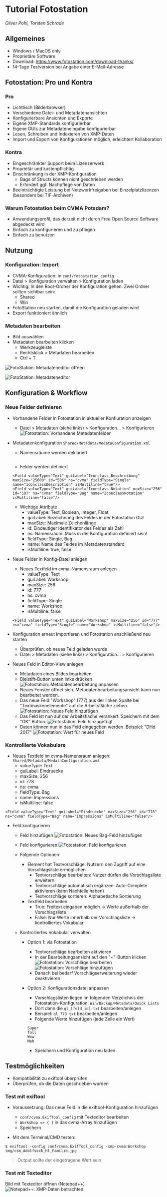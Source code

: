 # Tutorial Fotostation
*Oliver Pohl, Torsten Schrade*

## Allgemeines

* Windows / MacOS only
* Proprietäre Software
* Download: https://www.fotostation.com/download-thanks/
* 14-Tage Testversion bei Angabe einer E-Mail-Adresse

## Fotostation: Pro und Kontra

### Pro

* Lichttisch (Bilderbrowser)
* Verschiedene Datei- und Metadatenansichten
* Konfigurierbare Ansichten und Exporte
* Eigene XMP-Standards konfigurierbar
* Eigene GUIs zur Metadateneingabe konfigurierbar
* Lesen, Schreiben und Indexieren von XMP-Daten
* Import und Export von Konfigurationen möglich, erleichtert Kollaboration

### Kontra

* Eingeschränkter Support beim Lizenzerwerb
* Proprietär und kostenpflichtig
* Einschränkung in der XMP-Konfiguration
    - Bags of Structs können nicht geschrieben werden
    - Erfordert ggf. Nachpflege von Daten
* Beeinträchtigte Leistung bei Netzwerkfreigaben bei Einzelplatzlizenzen (besonders bei TIF-Archiven)

### Warum Fotostation beim CVMA Potsdam?

* Anwendungsprofil, das derzeit nicht durch Free Open Source Software abgedeckt wird
* Einfach zu konfigurieren und zu pflegen
* Einfach zu benutzen

## Nutzung

### Konfiguration: Import

* CVMA-Konfiguration: in ```conf/fotostation_config```
* Datei > Konfiguration verwalten > Konfiguration laden
* Wichtig: In den Root-Ordner der Konfiguration gehen. Zwei Ordner sollten sichtbar sein:
    - Shared
    - Win
* FotoStation neu starten, damit die Konfiguration geladen wird
* Export funktioniert ähnlich

### Metadaten bearbeiten

* Bild auswählen
* Metadaten bearbeiten klicken
    - Werkzeugleiste
    - Rechtsklick > Metadaten bearbeiten
    - Ctrl + T

![FotoStation: Metadateneditor öffnen](img/fotostation/Fotostation_Thumbnail.png)

![FotoStation: Metadateneditor](img/fotostation/Fotostation_Metadata.png)

## Konfiguration & Workflow

### Neue Felder definieren

* Vorhandene Felder in Fotostation in aktueller Konfiuration anzeigen
  - Datei > Metadaten (siehe links) > Konfiguration... > Konfigurieren
  ![Fotostation: Vorhandene Metadatenfelder](img/fotostation/Fotostation_Metadata_configure.png)

* Metadatenkonfiguration ```Shared/Metadata/MedataConfiguration.xml```
  - Namensräume werden deklariert
  ```  <Namespace url="http://www.corpusvitrearum.de/cvma/1.0/" name="cvma" alias="cvma"/>
  ```
  - Felder werden definiert
  ```
  <Field valueType="Text" guiLabel="Iconclass_Beschreibung" maxSize="25600" id="506" ns="cvma" fieldType="Single" name="IconclassDescription" isMultiline="true"/>
  <Field valueType="Text" guiLabel="Iconclass_Notation" maxSize="256" id="507" ns="cvma" fieldType="Bag" name="IconclassNotation" isMultiline="false"/>
  ```

  - Wichtige Attribute
    + valueType: Text, Boolean, Integer, Float
    + guiLabel: Bezeichnung des Feldes in der Fotostation GUI
    + maxSize: Maximale Zeichenlänge
    + id: Eindeutiger Identifikator des Feldes als Zahl
    + ns: Namensraum. Muss in der Konfiguration definiert sein!
    + fieldType: Single, Bag
    + name: Name des Feldes im Metadatenstandard
    + isMultiline: true, false

* Neue Felder in Konfig-Datei anlegen

  - Neues Textfeld im cvma-Namensraum anlegen
    + valueType: Text
    + guiLabel: Workshop
    + maxSize: 256
    + id: 777
    + ns: cvma
    + fieldType: Single
    + name: Workshop
    + isMultiline: false
  ```
  <Field valueType="Text" guiLabel="Workshop" maxSize="256" id="777" ns="cvma" fieldType="Single" name="Workshop" isMultiline="false"/>
  ```

* Konfiguration erneut importieren und Fotostation anschließend neu starten

  - Überprüfen, ob neues Feld geladen wurde
  - Datei > Metadaten (siehe links) > Konfiguration... > Konfigurieren


* Neues Feld in Editor-View anlegen

  - Metadaten eines Bildes bearbeiten
  - Bleistift-Button unten links drücken
  ![Fotostation: Metadatenbearbeitung anpassen](img/fotostation/Fotostation_Metadata_edit_view.png)
  - Neues Fenster öffnet sich. Metadatenbearbeitungsansicht kann nun bearbeitet werden.
  - Das neue Feld "Workshop" (777) aus der linken Spalte bei "Textmaskenelemente" auf die Arbeitsfläche ziehen.
  ![Fotostation: Neues Feld hinzufügen](img/fotostation/Fotostation_Metadata_edit_view_add_field.png)
  - Das Feld ist nun auf der Arbeitsfläche verankert. Speichern mit dem "OK" Button.
  ![Fotostation: Feld hinzugefügt](img/fotostation/Fotostation_Metadata_edit_view_field_added.png)
  - Daten können nun in das Feld eingegeben werden. Beispiel: "DHd 2017"
  ![Fotostation: Wert für neues Feld](img/fotostation/Fotostation_Metadata_new_field_value.png)

### Kontrollierte Vokabulare

* Neues Textfeld im cvma-Namensraum anlegen: ```Shared/Metadata/MedataConfiguration.xml```
  - valueType: Text
  - guiLabel: Eindruecke
  - maxSize: 256
  - id: 778
  - ns: cvma
  - fieldType: Bag
  - name: Impressions
  - isMultiline: false
```
<Field valueType="Text" guiLabel="Eindruecke" maxSize="256" id="778" ns="cvma" fieldType="Bag" name="Impressions" isMultiline="false"/>
```

* Feld konfigurieren
  - Feld hinzufügen
  ![Fotostation: Neues Bag-Feld hinzufügen](img/fotostation/Fotostation_Metadata_edit_view_add_field_bag.png)

  - Feld konfigurieren
  ![Fotostation: Feld konfigurieren](img/fotostation/Fotostation_Metadata_edit_view_configure_field.png)

  - Folgende Optionen
    + Element hat Textvorschläge: Nutzern den Zugriff auf eine Vorschlagsliste ermöglichen
      - Textvorschläge bearbeiten: Nutzer dürfen die Vorschlagsliste erweitern
      - Textvorschläge automatisch ergänzen: Auto-Complete aktivieren (kann Nachteile haben)
      - Textvorschläge sortieren: Alphabetische Sortierung
    + Textfeld bearbeiten
      - True: Freitext eingaben möglich -> Werte außerhalb der Vorschlagsliste
      - False: Nur Werte innerhalb der Vorschlagsliste -> kontrolliertes Vokabular

  - Kontrolliertes Vokabular verwalten

    + Option 1: via Fotostation
      - Textvorschläge bearbeiten aktivieren
      - In der Bearbeitungsansicht auf den "+"-Button klicken
      ![Fotostation: Vorschläge bearbeiten](img/fotostation/Fotostation_Metadata_edit_view_field_added_bag.png)
      ![Fotostation: Vorschläge hinzufügen](img/fotostation/Fotostation_Metadata_suggestions.png)
      - Danach bei bedarf Vorschlägserweiterung wieder deaktivieren

    + Option 2: Konfigurationsdatei anpassen
      -  Vorschlagslisten liegen im folgenden Verzeichnis der Fotostation-Konfiguration: ```Win/Backup/Metadata/Quick Lists```
      - Dort dann die ```ql_[feld_id].txt``` bearbeiten/anlegen
      - Beispiel: ```ql_778.txt``` bearbeiten/anlegen
      - Folgende Werte hinzufügen (jede Zeile ein Wert)
      ```
      Super
      Toll
      Wow
      Meh
      ```
      - Speichern und Konfiguration neu laden


## Testmöglichkeiten

* Kompatibilität zu exiftool überprüfen
* Überprüfen, ob die Daten geschrieben wurden

### Test mit exiftool

* Voraussetzung: Das neue Feld in die exiftool-Konfiguration hinzufügen
  - ```conf/cvma.ExifTool_config``` mit Texteditor bearbeiten
  - ```Workshop => { }``` in das cvma-Array hinzufügen
  - Speichern

* Mit dem Terminal/CMD testen:
```
$ exiftool -config conf/cvma.ExifTool_config -xmp-cvma:Workshop img/csm_Adolfseck_Hl_Familie.jpg
```
> Output sollte der eingetragene Wert sein

### Test mit Texteditor
Bild mit Texteditor öffnen (Notepad++)
![Notepad++: XMP-Daten betrachten](img/notepad/notepad_check_xmp.png)
